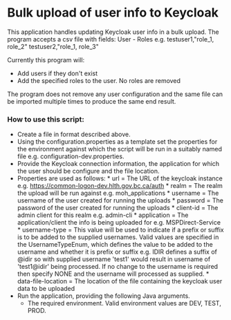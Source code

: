 # Bulk upload of user info to Keycloak

This application handles updating Keycloak user info in a bulk upload. The program accepts a csv file with fields:
  	User - Roles
  	e.g. 
  	testuser1,"role_1, role_2"
  	testuser2,"role_1, role_3"
  
Currently this program will:
* Add users if they don't exist
* Add the specified roles to the user. No roles are removed
 
The program does not remove any user configuration and the same file can be imported multiple times to produce the same end result.

### How to use this script:

* Create a file in format described above.
* Using the configuration.properties as a template set the properties for the environment against which the script will be run in a suitably named file e.g. configuration-dev.properties.
* Provide the Keycloak connection information, the application for which the user should be configure and the file location.
* Properties are used as follows:
		* url = The URL of the keycloak instance e.g. https://common-logon-dev.hlth.gov.bc.ca/auth
		* realm = The realm the upload will be run against e.g. moh_applications
		* username = The username of the user created for running the uploads
		* password = The password of the user created for running the uploads
		* client-id = The admin client for this realm e.g. admin-cli
		* application = The application/client the info is being uploaded for e.g. MSPDirect-Service
		* username-type = This value will be used to indicate if a prefix or suffix is to be added to the supplied usernames. Valid values are specified in the UsernameTypeEnum, which defines the value to be added to the username and whether it is prefix or suffix e.g. IDIR defines a suffix of @idir so with supplied username 'test1' would result in username of 'test1@idir' being processed. If no change to the username is required then specify NONE and the username will processed as supplied.
		* data-file-location = The location of the file containing the keycloak user data to be uploaded
* Run the application, providing the following Java arguments.
	* The required environment. Valid environment values are DEV, TEST, PROD.	
